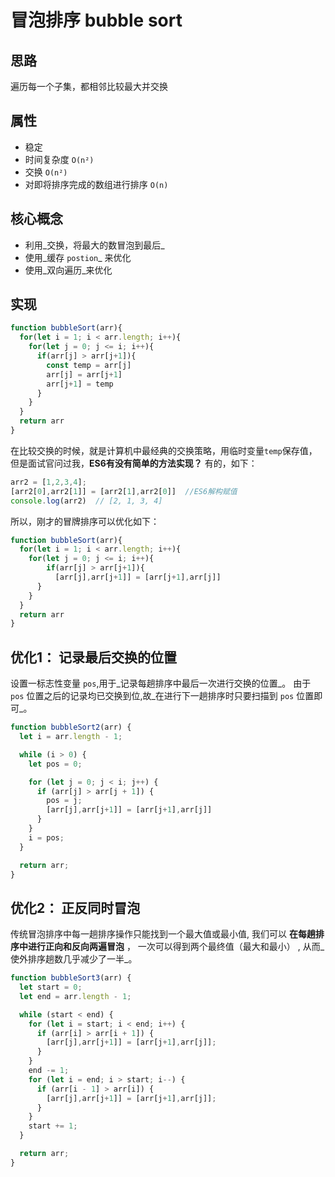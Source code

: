 # 冒泡排序 bubble sort

## 思路

遍历每一个子集，都相邻比较最大并交换

## 属性

* 稳定
* 时间复杂度 `O(n²)`
* 交换 `O(n²)`
* 对即将排序完成的数组进行排序 `O(n)`

## 核心概念

* 利用_交换，将最大的数冒泡到最后_
* 使用_缓存 `postion`_ 来优化
* 使用_双向遍历_来优化

## 实现

```javascript
function bubbleSort(arr){
  for(let i = 1; i < arr.length; i++){
    for(let j = 0; j <= i; i++){
      if(arr[j] > arr[j+1]){
      	const temp = arr[j]
        arr[j] = arr[j+1]
        arr[j+1] = temp
      }
    }
  }
  return arr
}
```

在比较交换的时候，就是计算机中最经典的交换策略，用临时变量`temp`保存值，但是面试官问过我，**ES6有没有简单的方法实现？** 有的，如下：

```javascript
arr2 = [1,2,3,4];
[arr2[0],arr2[1]] = [arr2[1],arr2[0]]  //ES6解构赋值
console.log(arr2)  // [2, 1, 3, 4]
```

所以，刚才的冒牌排序可以优化如下：

```javascript
function bubbleSort(arr){
  for(let i = 1; i < arr.length; i++){
    for(let j = 0; j <= i; i++){
    	if(arr[j] > arr[j+1]){
          [arr[j],arr[j+1]] = [arr[j+1],arr[j]]
      }
    }
  }
  return arr
}
```

## 优化1： 记录最后交换的位置

设置一标志性变量 `pos`,用于_记录每趟排序中最后一次进行交换的位置_。 由于 `pos` 位置之后的记录均已交换到位,故_在进行下一趟排序时只要扫描到 `pos` 位置即可_。

```javascript
function bubbleSort2(arr) {
  let i = arr.length - 1;

  while (i > 0) {
    let pos = 0;

    for (let j = 0; j < i; j++) {
      if (arr[j] > arr[j + 1]) {
        pos = j;
        [arr[j],arr[j+1]] = [arr[j+1],arr[j]]
      }
    }
    i = pos;
  }

  return arr;
}
```

## 优化2： 正反同时冒泡

传统冒泡排序中每一趟排序操作只能找到一个最大值或最小值, 我们可以 **在每趟排序中进行正向和反向两遍冒泡** ， 一次可以得到两个最终值（最大和最小） , 从而_使外排序趟数几乎减少了一半_。

```javascript
function bubbleSort3(arr) {
  let start = 0;
  let end = arr.length - 1;

  while (start < end) {
    for (let i = start; i < end; i++) {
      if (arr[i] > arr[i + 1]) {
        [arr[j],arr[j+1]] = [arr[j+1],arr[j]];
      }
    }
    end -= 1;
    for (let i = end; i > start; i--) {
      if (arr[i - 1] > arr[i]) {
        [arr[j],arr[j+1]] = [arr[j+1],arr[j]];
      }
    }
    start += 1;
  }

  return arr;
}

```
